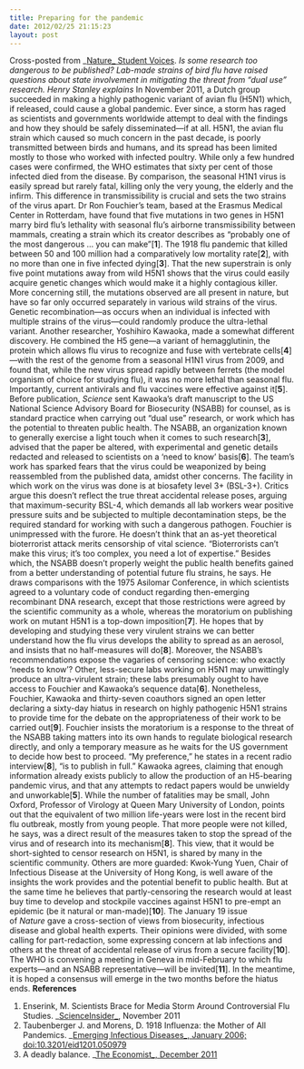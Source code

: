 ```yaml
---
title: Preparing for the pandemic
date: 2012/02/25 21:15:23
layout: post
---
```


Cross-posted from _[Nature_ Student Voices](http://www.nature.com/scitable/blog/student-voices/preparing_for_the_pandemic). _Is some research too dangerous to be published? Lab-made strains of bird flu have raised questions about state involvement in mitigating the threat from “dual use” research. Henry Stanley explains_ In November 2011, a Dutch group succeeded in making a highly pathogenic variant of avian flu (H5N1) which, if released, could cause a global pandemic. Ever since, a storm has raged as scientists and governments worldwide attempt to deal with the findings and how they should be safely disseminated—if at all. H5N1, the avian flu strain which caused so much concern in the past decade, is poorly transmitted between birds and humans, and its spread has been limited mostly to those who worked with infected poultry. While only a few hundred cases were confirmed, the WHO estimates that sixty per cent of those infected died from the disease. By comparison, the seasonal H1N1 virus is easily spread but rarely fatal, killing only the very young, the elderly and the infirm. This difference in transmissibility is crucial and sets the two strains of the virus apart. Dr Ron Fouchier’s team, based at the Erasmus Medical Center in Rotterdam, have found that five mutations in two genes in H5N1 marry bird flu’s lethality with seasonal flu’s airborne transmissibility between mammals, creating a strain which its creator describes as “probably one of the most dangerous … you can make”[**1**]. The 1918 flu pandemic that killed between 50 and 100 million had a comparatively low mortality rate[**2**], with no more than one in five infected dying[**3**]. That the new superstrain is only five point mutations away from wild H5N1 shows that the virus could easily acquire genetic changes which would make it a highly contagious killer. More concerning still, the mutations observed are all present in nature, but have so far only occurred separately in various wild strains of the virus. Genetic recombination—as occurs when an individual is infected with multiple strains of the virus—could randomly produce the ultra-lethal variant. Another researcher, Yoshihiro Kawaoka, made a somewhat different discovery. He combined the H5 gene—a variant of hemagglutinin, the protein which allows flu virus to recognize and fuse with vertebrate cells[**4**]—with the rest of the genome from a seasonal H1N1 virus from 2009, and found that, while the new virus spread rapidly between ferrets (the model organism of choice for studying flu), it was no more lethal than seasonal flu. Importantly, current antivirals and flu vaccines were effective against it[**5**]. Before publication, _Science_ sent Kawaoka’s draft manuscript to the US National Science Advisory Board for Biosecurity (NSABB) for counsel, as is standard practice when carrying out “dual use” research, or work which has the potential to threaten public health. The NSABB, an organization known to generally exercise a light touch when it comes to such research[**3**], advised that the paper be altered, with experimental and genetic details redacted and released to scientists on a ‘need to know’ basis[**6**]. The team’s work has sparked fears that the virus could be weaponized by being reassembled from the published data, amidst other concerns. The facility in which work on the virus was done is at biosafety level 3+ (BSL-3+). Critics argue this doesn’t reflect the true threat accidental release poses, arguing that maximum-security BSL-4, which demands all lab workers wear positive pressure suits and be subjected to multiple decontamination steps, be the required standard for working with such a dangerous pathogen. Fouchier is unimpressed with the furore. He doesn’t think that an as-yet theoretical bioterrorist attack merits censorship of vital science. “Bioterrorists can’t make this virus; it’s too complex, you need a lot of expertise.” Besides which, the NSABB doesn’t properly weight the public health benefits gained from a better understanding of potential future flu strains, he says. He draws comparisons with the 1975 Asilomar Conference, in which scientists agreed to a voluntary code of conduct regarding then-emerging recombinant DNA research, except that those restrictions were agreed by the scientific community as a whole, whereas the moratorium on publishing work on mutant H5N1 is a top-down imposition[**7**]. He hopes that by developing and studying these very virulent strains we can better understand how the flu virus develops the ability to spread as an aerosol, and insists that no half-measures will do[**8**]. Moreover, the NSABB’s recommendations expose the vagaries of censoring science: who exactly ‘needs to know’? Other, less-secure labs working on H5N1 may unwittingly produce an ultra-virulent strain; these labs presumably ought to have access to Fouchier and Kawaoka’s sequence data[**6**]. Nonetheless, Fouchier, Kawaoka and thirty-seven coauthors signed an open letter declaring a sixty-day hiatus in research on highly pathogenic H5N1 strains to provide time for the debate on the appropriateness of their work to be carried out[**9**]. Fouchier insists the moratorium is a response to the threat of the NSABB taking matters into its own hands to regulate biological research directly, and only a temporary measure as he waits for the US government to decide how best to proceed. “My preference,” he states in a recent radio interview[**8**], “is to publish in full.” Kawaoka agrees, claiming that enough information already exists publicly to allow the production of an H5-bearing pandemic virus, and that any attempts to redact papers would be unwieldy and unworkable[**5**]. While the number of fatalities may be small, John Oxford, Professor of Virology at Queen Mary University of London, points out that the equivalent of two million life-years were lost in the recent bird flu outbreak, mostly from young people. That more people were not killed, he says, was a direct result of the measures taken to stop the spread of the virus and of research into its mechanism[**8**]. This view, that it would be short-sighted to censor research on H5N1, is shared by many in the scientific community. Others are more guarded: Kwok-Yung Yuen, Chair of Infectious Disease at the University of Hong Kong, is well aware of the insights the work provides and the potential benefit to public health. But at the same time he believes that partly-censoring the research would at least buy time to develop and stockpile vaccines against H5N1 to pre-empt an epidemic (be it natural or man-made)[**10**]. The January 19 issue of _Nature_ gave a cross-section of views from biosecurity, infectious disease and global health experts. Their opinions were divided, with some calling for part-redaction, some expressing concern at lab infections and others at the threat of accidental release of virus from a secure facility[**10**]. The WHO is convening a meeting in Geneva in mid-February to which flu experts—and an NSABB representative—will be invited[**11**]. In the meantime, it is hoped a consensus will emerge in the two months before the hiatus ends. **References**

  1. Enserink, M. Scientists Brace for Media Storm Around Controversial Flu Studies. _[ScienceInsider_](http://news.sciencemag.org/scienceinsider/2011/11/scientists-brace-for-media-storm.html), November 2011
  2. Taubenberger J. and Morens, D. 1918 Influenza: the Mother of All Pandemics. _[Emerging Infectious Diseases_, January 2006; doi:10.3201/eid1201.050979](http://wwwnc.cdc.gov/eid/article/12/1/05-0979_article.htm)
  3. A deadly balance. _[The Economist_, December 2011](http://www.economist.com/node/21542156)
